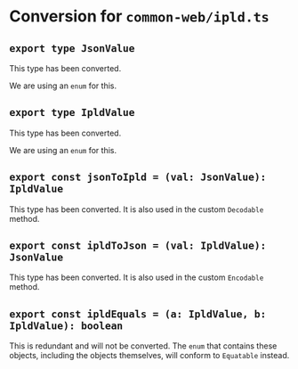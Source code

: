 # Conversion for `common-web/ipld.ts`

## `export type JsonValue`

This type has been converted.

We are using an `enum` for this.

## `export type IpldValue`

This type has been converted.

We are using an `enum` for this.

## `export const jsonToIpld = (val: JsonValue): IpldValue`

This type has been converted. It is also used in the custom `Decodable` method.

## `export const ipldToJson = (val: IpldValue): JsonValue`

This type has been converted. It is also used in the custom `Encodable` method.

## `export const ipldEquals = (a: IpldValue, b: IpldValue): boolean`

This is redundant and will not be converted. The `enum` that contains these objects, including the objects themselves, will conform to `Equatable` instead.
